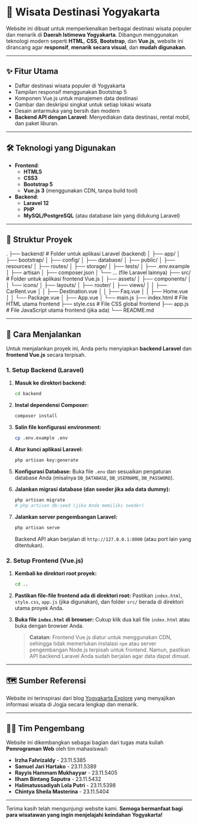 # 🌄 Wisata Destinasi Yogyakarta

Website ini dibuat untuk memperkenalkan berbagai destinasi wisata populer dan menarik di **Daerah Istimewa Yogyakarta**. Dibangun menggunakan teknologi modern seperti **HTML**, **CSS**, **Bootstrap**, dan **Vue.js**, website ini dirancang agar **responsif**, **menarik secara visual**, dan **mudah digunakan**.

-----

## ✨ Fitur Utama

  - Daftar destinasi wisata populer di Yogyakarta
  - Tampilan responsif menggunakan Bootstrap 5
  - Komponen Vue.js untuk manajemen data destinasi
  - Gambar dan deskripsi singkat untuk setiap lokasi wisata
  - Desain antarmuka yang bersih dan modern
  - **Backend API dengan Laravel**: Menyediakan data destinasi, rental mobil, dan paket liburan.

-----

## 🛠️ Teknologi yang Digunakan

  - **Frontend**:
      - **HTML5**
      - **CSS3**
      - **Bootstrap 5**
      - **Vue.js 3** (menggunakan CDN, tanpa build tool)
  - **Backend**:
      - **Laravel 12**
      - **PHP**
      - **MySQL/PostgreSQL** (atau database lain yang didukung Laravel)

-----

## 📂 Struktur Proyek
.
├── backend/                  # Folder untuk aplikasi Laravel (backend)
│   ├── app/
│   ├── bootstrap/
│   ├── config/
│   ├── database/
│   ├── public/
│   ├── resources/
│   ├── routes/
│   ├── storage/
│   ├── tests/
│   ├── .env.example
│   ├── artisan
│   ├── composer.json
│   └── ... (file Laravel lainnya)
├── src/                      # Folder untuk aplikasi frontend Vue.js
│   ├── assets/
│   ├── components/
│   │   └── icons/
│   ├── layouts/
│   ├── router/
│   ├── views/
│   │   ├── CarRent.vue
│   │   ├── Destination.vue
│   │   ├── Faq.vue
│   │   ├── Home.vue
│   │   └── Package.vue
│   ├── App.vue
│   └── main.js
├── index.html                # File HTML utama frontend
├── style.css                 # File CSS global frontend
├── app.js                    # File JavaScript utama frontend (jika ada)
└── README.md

-----

## 🚀 Cara Menjalankan

Untuk menjalankan proyek ini, Anda perlu menyiapkan **backend Laravel** dan **frontend Vue.js** secara terpisah.

### 1\. Setup Backend (Laravel)

1.  **Masuk ke direktori backend:**

    ```bash
    cd backend
    ```

2.  **Instal dependensi Composer:**

    ```bash
    composer install
    ```

3.  **Salin file konfigurasi environment:**

    ```bash
    cp .env.example .env
    ```

4.  **Atur kunci aplikasi Laravel:**

    ```bash
    php artisan key:generate
    ```

5.  **Konfigurasi Database:**
    Buka file `.env` dan sesuaikan pengaturan database Anda (misalnya `DB_DATABASE`, `DB_USERNAME`, `DB_PASSWORD`).

6.  **Jalankan migrasi database (dan seeder jika ada data dummy):**

    ```bash
    php artisan migrate
    # php artisan db:seed (jika Anda memiliki seeder)
    ```

7.  **Jalankan server pengembangan Laravel:**

    ```bash
    php artisan serve
    ```

    Backend API akan berjalan di `http://127.0.0.1:8000` (atau port lain yang ditentukan).

### 2\. Setup Frontend (Vue.js)

1.  **Kembali ke direktori root proyek:**

    ```bash
    cd ..
    ```

2.  **Pastikan file-file frontend ada di direktori root:**
    Pastikan `index.html`, `style.css`, `app.js` (jika digunakan), dan folder `src/` berada di direktori utama proyek Anda.

3.  **Buka file `index.html` di browser:**
    Cukup klik dua kali file `index.html` atau buka dengan browser Anda.

    > **Catatan**: Frontend Vue.js diatur untuk menggunakan CDN, sehingga tidak memerlukan instalasi `npm` atau server pengembangan Node.js terpisah untuk frontend. Namun, pastikan API backend Laravel Anda sudah berjalan agar data dapat dimuat.

-----

## 🗺️ Sumber Referensi

Website ini terinspirasi dari blog [Yogyakarta Explore](https://www.yogyakartaexplore.com/blog) yang menyajikan informasi wisata di Jogja secara lengkap dan menarik.

-----

## 👨‍💻 Tim Pengembang

Website ini dikembangkan sebagai bagian dari tugas mata kuliah **Pemrograman Web** oleh tim mahasiswa/i:

  - **Irzha Fahrizaldy** - 23.11.5385
  - **Samuel Jari Hartako** - 23.11.5389
  - **Rayyis Hammam Mukhayyar** - 23.11.5405
  - **Ilham Bintang Saputra** - 23.11.5432
  - **Halimatussadiyah Lola Putri** - 23.11.5398
  - **Chintya Sheila Masterina** - 23.11.5404

-----

Terima kasih telah mengunjungi website kami.
**Semoga bermanfaat bagi para wisatawan yang ingin menjelajahi keindahan Yogyakarta\!**
